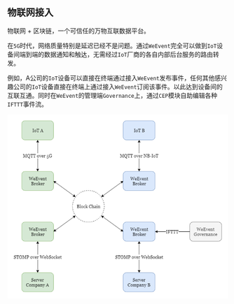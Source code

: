 ## 物联网接入
物联网 + 区块链，一个可信任的万物互联数据平台。

在`5G`时代，网络质量特别是延迟已经不是问题。通过`WeEvent`完全可以做到`IoT`设备间端到端的数据通知和触达，无需经过`IoT`厂商的各自内部后台服务的路由转发。

例如，A公司的`IoT`设备可以直接在终端通过接入`WeEvent`发布事件，任何其他感兴趣公司的`IoT`设备直接在终端上通过接入`WeEvent`订阅该事件。以此达到设备间的互联互通。同时在`WeEvent`的管理端`Governance`上，通过`CEP`模块自助编辑各种`IFTTT`事件流。

![IoTScarino.png](../image/IoTScarino.png) 